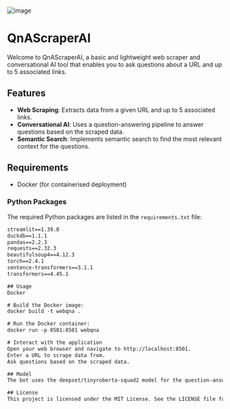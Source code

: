 ![image](https://github.com/user-attachments/assets/b4c9a575-363a-48c6-a2e1-9cc110aa2948)

# QnAScraperAI

Welcome to QnAScraperAI, a basic and lightweight web scraper and conversational AI tool that enables you to ask questions about a URL and up to 5 associated links.

## Features

- **Web Scraping**: Extracts data from a given URL and up to 5 associated links.
- **Conversational AI**: Uses a question-answering pipeline to answer questions based on the scraped data.
- **Semantic Search**: Implements semantic search to find the most relevant context for the questions.

## Requirements

- Docker (for containerised deployment)

### Python Packages

The required Python packages are listed in the `requirements.txt` file:

```txt
streamlit==1.39.0
duckdb==1.1.1
pandas==2.2.3
requests==2.32.3
beautifulsoup4==4.12.3
torch==2.4.1
sentence-transformers==3.1.1
transformers==4.45.1

## Usage
Docker

# Build the Docker image:
docker build -t webqna .

# Run the Docker container:
docker run -p 8501:8501 webqna

# Interact with the application
Open your web browser and navigate to http://localhost:8501.
Enter a URL to scrape data from.
Ask questions based on the scraped data.

## Model
The bot uses the deepset/tinyroberta-squad2 model for the question-answering pipeline. This model is a smaller, efficient version of RoBERTa fine-tuned on the SQuAD2.0 dataset, making it suitable for lightweight applications.

## License
This project is licensed under the MIT License. See the LICENSE file for details.